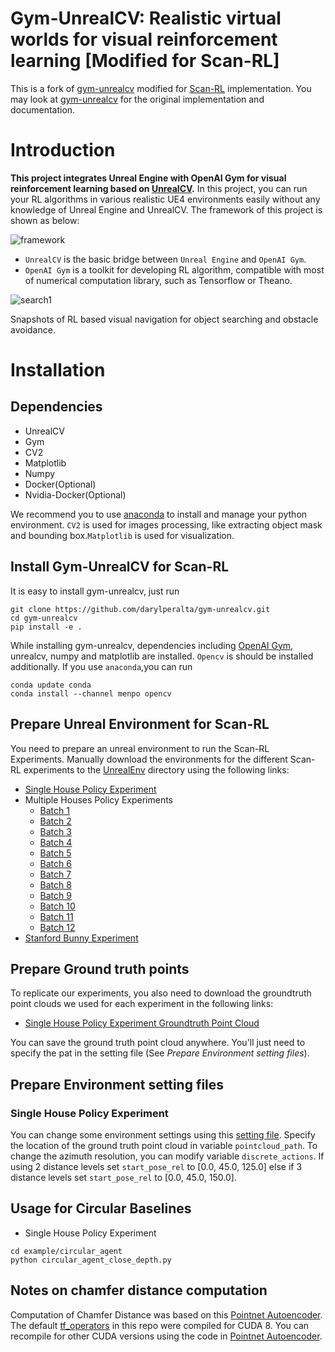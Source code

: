 Gym-UnrealCV: Realistic virtual worlds for visual reinforcement learning [Modified for Scan-RL]
===

This is a fork of [gym-unrealcv](https://github.com/zfw1226/gym-unrealcv) modified for [Scan-RL](https://github.com/darylperalta/ScanRL) implementation. You may look at [gym-unrealcv](https://github.com/zfw1226/gym-unrealcv) for the original implementation and documentation.

# Introduction
**This project integrates Unreal Engine with OpenAI Gym for visual reinforcement learning based on [UnrealCV](http://unrealcv.org/).**
In this project, you can run your RL algorithms in various realistic UE4 environments easily without any knowledge of Unreal Engine and UnrealCV.
The framework of this project is shown as below:

![framework](./doc/framework.JPG)

- ```UnrealCV``` is the basic bridge between ```Unreal Engine``` and ```OpenAI Gym```.
- ```OpenAI Gym``` is a toolkit for developing RL algorithm, compatible with most of numerical computation library, such as Tensorflow or Theano.


![search1](./doc/search1.gif)

<!-- ![search2](./doc/search2.gif) -->

Snapshots of RL based visual navigation for object searching and obstacle avoidance.

# Installation
## Dependencies
- UnrealCV
- Gym
- CV2
- Matplotlib
- Numpy
- Docker(Optional)
- Nvidia-Docker(Optional)

We recommend you to use [anaconda](https://www.continuum.io/downloads) to install and manage your python environment.
```CV2``` is used for images processing, like extracting object mask and bounding box.```Matplotlib``` is used for visualization.
## Install Gym-UnrealCV for Scan-RL

It is easy to install gym-unrealcv, just run
```buildoutcfg
git clone https://github.com/darylperalta/gym-unrealcv.git
cd gym-unrealcv
pip install -e .
```
While installing gym-unrealcv, dependencies including [OpenAI Gym](https://github.com/openai/gym), unrealcv, numpy and matplotlib are installed.
`Opencv` is should be installed additionally.
If you use ```anaconda```,you can run
```buildoutcfg
conda update conda
conda install --channel menpo opencv
```
## Prepare Unreal Environment for Scan-RL
You need to prepare an unreal environment to run the Scan-RL Experiments.
Manually download the environments for the different Scan-RL experiments to the [UnrealEnv](gym_unrealcv/envs/UnrealEnv) directory using the following links:
- [Single House Policy Experiment](https://drive.google.com/drive/folders/1O7cFs-JP4uCYjV2jmmhEUudgAh_DUUHx?usp=sharing)
- Multiple Houses Policy Experiments
    - [Batch 1](https://drive.google.com/drive/folders/13_JwdAZ9hZwNkVzInoGh8WznCSO4fa8u?usp=sharing)
    - [Batch 2](https://drive.google.com/drive/folders/1nqAOMUUZyWVn1kd97_Qlqiul_Cqo_FwK?usp=sharing)
    - [Batch 3](https://drive.google.com/drive/folders/1z_V98VJUZWqVFSR63zOyQm0--Nxsc3me?usp=sharing)
    - [Batch 4](https://drive.google.com/drive/folders/17vLE-YmxxjiHXFvlziDR507TSBPQ_fJv?usp=sharing)
    - [Batch 5](https://drive.google.com/drive/folders/1rRYzwPMh_i4MdPvmsAofCNXczyiln9fL?usp=sharing)
    - [Batch 6](https://drive.google.com/drive/folders/1KpWnLoyq0-1snRPDWTS36M9VBR3JjhV5?usp=sharing)
    - [Batch 7](https://drive.google.com/drive/folders/1yF90Lga7EyL2zUczupsIA_Rs5dTPV1au?usp=sharing)
    - [Batch 8](https://drive.google.com/drive/folders/1_ubfD_GtZ9BrchdrSZ5nQDxT4VbLr93x?usp=sharing)
    - [Batch 9](https://drive.google.com/drive/folders/1BM08AQUEc_gzhmLO29HaOYL6pgLkAsXu?usp=sharing)
    - [Batch 10](https://drive.google.com/drive/folders/1KvAYEPV7h1Bl7wibcRMooUOuUjyBsbq1?usp=sharing)
    - [Batch 11](https://drive.google.com/drive/folders/1t0lCz_RQ1E29d0lKxa-CFA2SR0_7eSoJ?usp=sharing)
    - [Batch 12](https://drive.google.com/drive/folders/1nqAOMUUZyWVn1kd97_Qlqiul_Cqo_FwK?usp=sharing)
- [Stanford Bunny Experiment](https://drive.google.com/drive/folders/1me7pgsLLTZ6a_Gx8gLLLcvUIvLPDOMOy?usp=sharing)

## Prepare Ground truth points
To replicate our experiments, you also need to download the groundtruth point clouds we used for each experiment in the following links:
- [Single House Policy Experiment Groundtruth Point Cloud](https://drive.google.com/file/d/19p8tdLxdFnoJBe5kAg7VwEpgeUApHMMK/view?usp=sharing)

You can save the ground truth point cloud anywhere. You'll just need to specify the pat in the setting file (See *Prepare Environment setting files*).


## Prepare Environment setting files
### Single House Policy Experiment
You can change some environment settings using this [setting file](gym_unrealcv/envs/setting/depth_fusionB_keras_multHouse_rand_setA.json). Specify the location of the ground truth point cloud in variable ```pointcloud_path```. To change the azimuth resolution, you can modify variable ```discrete_actions```. If using 2 distance levels set ```start_pose_rel``` to [0.0, 45.0, 125.0] else if 3 distance levels set ```start_pose_rel``` to [0.0, 45.0, 150.0].


## Usage for Circular Baselines
- Single House Policy Experiment
```
cd example/circular_agent
python circular_agent_close_depth.py
```

## Notes on chamfer distance computation

Computation of Chamfer Distance was based on this [Pointnet Autoencoder](https://github.com/charlesq34/pointnet-autoencoder). The default [tf_operators](gym_unrealcv/envs/utils/tf_nndistance_so.so) in this repo were compiled for CUDA 8. You can recompile for other CUDA versions using the code in [Pointnet Autoencoder](https://github.com/charlesq34/pointnet-autoencoder).

<!--
## Prepare Unreal Environment for Random Agent Example
You need prepare an unreal environment to run the demo envirnment.
You can do it by running the script [RealisticRendering.sh](RealisticRendering.sh)
```buildoutcfg
sh RealisticRendering.sh
```
or manually download the `RealisticRendering` env from this [link](https://s3-us-west-1.amazonaws.com/unreal-rl/RealisticRendering_RL_3.10.zip),
then unzip and move it to the [UnrealEnv](gym_unrealcv/envs/UnrealEnv) directory.

**Note that you can download more environments from [UnrealCV Model Zoo](http://docs.unrealcv.org/en/master/reference/model_zoo.html).**

There are two ways to launch the unreal environment in gym-unrealcv, called ```docker-based``` and ```docker-free```.
The ```docker-based``` way depends on [docker](https://docs.docker.com/engine/installation/linux/ubuntu/#install-from-a-package) and [nvidia-docker](https://github.com/NVIDIA/nvidia-docker).
The ```docker-free``` way launches the env binary directly.
The ```docker-based``` way promise more stable unrealcv connection and support to run the env parallelly.
On the contrast, the ```docker-free``` way only support running an unreal environment in the same time.
So the ```docker-based``` way is highly recommended to get better experience.
You can learn to install and use the ```docker-based``` way in this [page](doc/run_docker.md).

**Note that the default config runs in the ``Docker-free`` way.**

# Usage for Random Agent
## Run a random agent

Once ```gym-unrealcv``` is installed successfully, you will see that your agent is walking randomly in first-person view to find a door, after you run:
```
cd example/random
python random_agent.py -e 'Search-RrDoorDiscrete-v0'
```
It will take a few minutes for the image to pull if you runs environment based on docker at the first time.
After that, if all goes well，a pre-defined gym environment ```Search-RrDoorDiscrete-v0``` will be launched.
And then you will see that your agent is moving around the realistic room randomly.

We list the pre-defined environments in this [page](doc/EnvLists.md), for object searching and active object tracking.
# Tutorials from the original repo
We provide a set of tutorials to help you get started with Gym-UnrealCV.
### 1. Modify the pre-defined environment
You can follow the [modify_env_tutorial](doc/config_env.md) to modify the configuration of the pre-defined environment.

### 2. Add a new unreal environment
You can follow the [add_new_env_tutorial](doc/addEnv.md) to add new unreal environment for your RL task.

### 3.   Training a reinforcement learning agent
Besides, we also provide examples, such as [DQN](doc/dqn.md) and [DDPG](doc/ddpg.md), to demonstrate how to train agent in gym-unrealcv.

## Cite the original gym-unrealcv
If you use Gym-UnrealCV in your academic research, we would be grateful if you could cite it as follow:
```buildoutcfg
@misc{gymunrealcv2017,
    author = {Fangwei Zhong, Weichao Qiu, Tingyun Yan, Alan Yuille, Yizhou Wang},
    title = {Gym-UnrealCV: Realistic virtual worlds for visual reinforcement learning},
    howpublished={Web Page},
    url = {https://github.com/unrealcv/gym-unrealcv},
    year = {2017}
}
```
 -->
